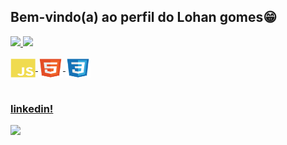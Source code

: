 ## Bem-vindo(a) ao perfil do Lohan gomes😁

 <div>
   <a href="https://github.com/Lohangomes">
   <img height="180em" src="https://github-readme-stats.vercel.app/api?username=Lohangomes&show_icons=true&theme=tokyonight&include_all_commits=true&count_private=true"/>
   <img height="180em" src="https://github-readme-stats.vercel.app/api/top-langs/?username=Lohangomes&layout=compact&langs_count=6&theme=tokyonight"/>
</div>
    
<div style="display: inline_block"><br>
  <img align="center" alt="Js" height="30" width="40" src="https://raw.githubusercontent.com/devicons/devicon/master/icons/javascript/javascript-plain.svg">
  <img align="center" alt="HTML" height="30" width="40" src="https://raw.githubusercontent.com/devicons/devicon/master/icons/html5/html5-original.svg">
  <img align="center" alt="CSS" height="30" width="40" src="https://raw.githubusercontent.com/devicons/devicon/master/icons/css3/css3-original.svg">
</div>
 
<br>
 
### linkedin!
 
<div> 
  <a target="_blank"  href="https://www.linkedin.com/in/lohan-gomes-5248242a8/"><img target="_blank" src="https://img.shields.io/badge/-LinkedIn-%230077B5?style=for-the-badge&logo=linkedin&logoColor=white""></a>
</div>
